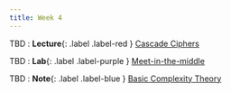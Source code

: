 ```yaml
---
title: Week 4
---
```


TBD
: **Lecture**{: .label .label-red } [Cascade Ciphers](#)

TBD 
: **Lab**{: .label .label-purple } [Meet-in-the-middle](#)

TBD 
: **Note**{: .label .label-blue } [Basic Complexity Theory](#)
